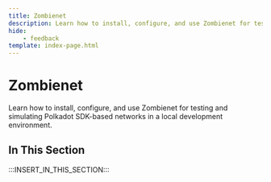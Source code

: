 ```yaml
---
title: Zombienet
description: Learn how to install, configure, and use Zombienet for testing and simulating Polkadot SDK-based networks in a local development environment.
hide: 
    - feedback
template: index-page.html
---
```


# Zombienet

Learn how to install, configure, and use Zombienet for testing and simulating Polkadot SDK-based networks in a local development environment.

## In This Section

:::INSERT_IN_THIS_SECTION:::